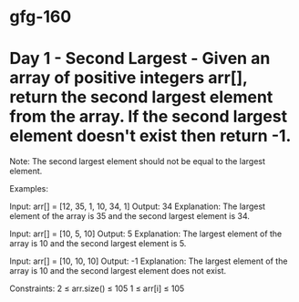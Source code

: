 # gfg-160 

# Day 1 - Second Largest - Given an array of positive integers arr[], return the second largest element from the array. If the second largest element doesn't exist then return -1.


Note: The second largest element should not be equal to the largest element.

Examples:

Input: arr[] = [12, 35, 1, 10, 34, 1]
Output: 34
Explanation: The largest element of the array is 35 and the second largest element is 34.

Input: arr[] = [10, 5, 10]
Output: 5
Explanation: The largest element of the array is 10 and the second largest element is 5.

Input: arr[] = [10, 10, 10]
Output: -1
Explanation: The largest element of the array is 10 and the second largest element does not exist.

Constraints:
2 ≤ arr.size() ≤ 105
1 ≤ arr[i] ≤ 105



